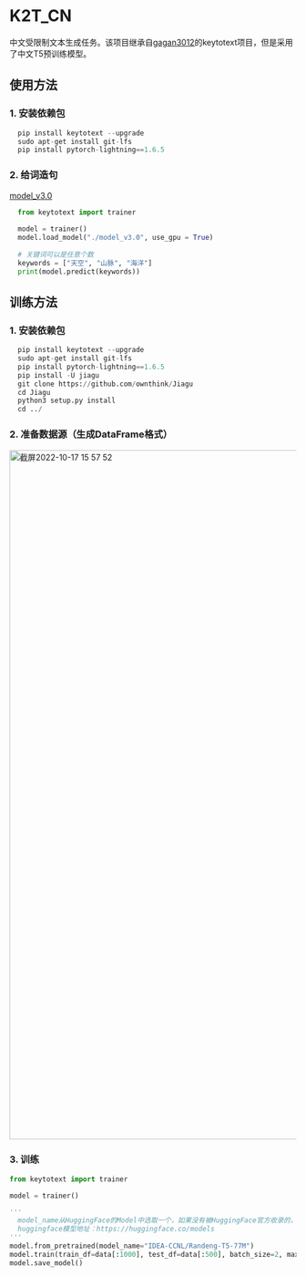 # K2T_CN
中文受限制文本生成任务。该项目继承自[gagan3012](https://github.com/gagan3012/keytotext)的keytotext项目，但是采用了中文T5预训练模型。
## 使用方法

### 1. 安装依赖包

``` python
  pip install keytotext --upgrade
  sudo apt-get install git-lfs
  pip install pytorch-lightning==1.6.5
```

### 2. 给词造句

 [model_v3.0](https://drive.google.com/drive/folders/1TbpGhqanMCfyxoE8EEI8emcaaGCgiRcN?usp=sharing)

``` python
  from keytotext import trainer
  
  model = trainer()
  model.load_model("./model_v3.0", use_gpu = True)
  
  # 关键词可以是任意个数
  keywords = ["天空", "山脉", "海洋"]
  print(model.predict(keywords))
```

## 训练方法

### 1. 安装依赖包

``` python
  pip install keytotext --upgrade
  sudo apt-get install git-lfs
  pip install pytorch-lightning==1.6.5
  pip install -U jiagu
  git clone https://github.com/ownthink/Jiagu
  cd Jiagu
  python3 setup.py install
  cd ../
```

### 2. 准备数据源（生成DataFrame格式）

<img width="1209" alt="截屏2022-10-17 15 57 52" src="https://user-images.githubusercontent.com/47048401/196121153-b8f1e95d-20fe-4256-b5ef-a06ac804db59.png">

### 3. 训练

  ``` python
  from keytotext import trainer
  
  model = trainer()
  
  '''
    model_name从HuggingFace的Model中选取一个，如果没有被HuggingFace官方收录的，则要带上模型作者的用户名，即：用户名/模型名
    huggingface模型地址：https://huggingface.co/models
  '''
  model.from_pretrained(model_name="IDEA-CCNL/Randeng-T5-77M")
  model.train(train_df=data[:1000], test_df=data[:500], batch_size=2, max_epochs=2,use_gpu=True)
  model.save_model()
```
  
  
